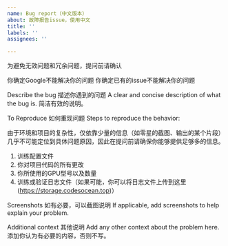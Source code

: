 ```yaml
---
name: Bug report（中文版本）
about: 故障报告issue，使用中文
title: ''
labels: ''
assignees: ''

---
```


为避免无效问题和冗余问题，提问前请确认

你确定Google不能解决你的问题
你确定已有的issue不能解决你的问题

Describe the bug 描述你遇到的问题 A clear and concise description of what the bug is. 简洁有效的说明。

To Reproduce 如何重现问题 Steps to reproduce the behavior: 

由于环境和项目的复杂性，仅依靠少量的信息（如零星的截图、输出的某个片段）几乎不可能定位到具体问题原因，因此在提问前请确保你能够提供足够多的信息。

1. 训练配置文件
2. 你对项目代码的所有更改
3. 你所使用的GPU型号以及数量
4. 训练或验证日志文件（如果可能，你可以将日志文件上传到这里(https://storage.codesocean.top)）

Screenshots 如有必要，可以截图说明 If applicable, add screenshots to help explain your problem.

Additional context 其他说明 Add any other context about the problem here. 添加你认为有必要的内容，否则不写。
